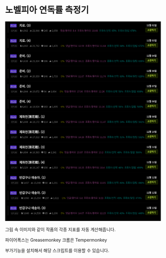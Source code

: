 # 노벨피아 연독률 측정기

![enter image description here](https://github.com/BK927/Novelpia-Continuous-Reading-Rates-Scouter/blob/main/example.png?raw=true "enter image title here")

그림 속 이미지와 같이 작품의 각종 지표를 자동 계산해줍니다.

파이어폭스는 Greasemonkey
크롬은 Tempermonkey

부가기능을 설치해서 해당 스크립트를 이용할 수 있습니다.
